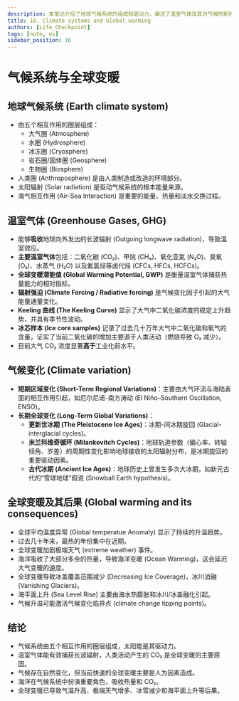 ```yaml
---
description: 本笔记介绍了地球气候系统的组成和驱动力，阐述了温室气体及其对气候的影响，讨论了气候的自然变化和人为变化，并详细列举了全球变暖的后果，强调了海洋在气候系统中的作用。
title: 16. Climate systems and Global warming
authors: [Life_Checkpoint]
tags: [note, es]
sidebar_position: 16
---
```

# 气候系统与全球变暖

## 地球气候系统 (Earth climate system)

*   由五个相互作用的圈层组成：
    *   大气圈 (Atmosphere)
    *   水圈 (Hydrosphere)
    *   冰冻圈 (Cryosphere)
    *   岩石圈/固体圈 (Geosphere)
    *   生物圈 (Biosphere)
*   人类圈 (Anthroposphere) 是由人类制造或改造的环境部分。
*   太阳辐射 (Solar radiation) 是驱动气候系统的根本能量来源。
*   海气相互作用 (Air-Sea Interaction) 是重要的能量、热量和淡水交换过程。

## 温室气体 (Greenhouse Gases, GHG)

*   能够**吸收**地球向外发出的长波辐射 (Outgoing longwave radiation)，导致温室效应。
*   **主要温室气体**包括：二氧化碳 (CO₂)、甲烷 (CH₄)、氧化亚氮 (N₂O)、臭氧 (O₃)、水蒸气 (H₂O) 以及氟氯烃等卤代烃 (CFCs, HFCs, HCFCs)。
*   **全球变暖潜能值 (Global Warming Potential, GWP)** 是衡量温室气体捕获热量能力的相对指标。
*   **辐射强迫 (Climate Forcing / Radiative forcing)** 是气候变化因子引起的大气能量通量变化。
*   **Keeling 曲线 (The Keeling Curve)** 显示了大气中二氧化碳浓度的稳定上升趋势，并具有季节性波动。
*   **冰芯样本 (Ice core samples)** 记录了过去几十万年大气中二氧化碳和氧气的含量，证实了当前二氧化碳的增加主要源于人类活动（燃烧导致 O₂ 减少）。
*   目前大气 CO₂ 浓度显著**高于**工业化前水平。

## 气候变化 (Climate variation)

*   **短期区域变化 (Short-Term Regional Variations)**：主要由大气环流与海陆表面的相互作用引起，如厄尔尼诺-南方涛动 (El Niño–Southern Oscillation, ENSO)。
*   **长期全球变化 (Long-Term Global Variations)**：
    *   **更新世冰期 (The Pleistocene Ice Ages)**：冰期-间冰期旋回 (Glacial-interglacial cycles)。
    *   **米兰科维奇循环 (Milankovitch Cycles)**：地球轨道参数（偏心率、转轴倾角、岁差）的周期性变化影响地球接收的太阳辐射分布，是冰期旋回的重要驱动因素。
    *   **古代冰期 (Ancient Ice Ages)**：地球历史上曾发生多次大冰期，如新元古代的“雪球地球”假说 (Snowball Earth hypothesis)。

## 全球变暖及其后果 (Global warming and its consequences)

*   全球平均温度异常 (Global temperatue Anomaly) 显示了持续的升温趋势。
*   过去几十年来，最热的年份集中在近期。
*   全球变暖加剧极端天气 (extreme weather) 事件。
*   海洋吸收了大部分多余的热量，导致海洋变暖 (Ocean Warming)，这会延迟大气变暖的速度。
*   全球变暖导致冰盖覆盖范围减少 (Decreasing Ice Coverage)，冰川消融 (Vanishing Glaciers)。
*   海平面上升 (Sea Level Rise) 主要由海水热膨胀和冰川/冰盖融化引起。
*   气候升温可能激活气候变化临界点 (climate change tipping points)。

## 结论

*   气候系统由五个相互作用的圈层组成，太阳能是其驱动力。
*   温室气体能有效捕获长波辐射，人类活动产生的 CO₂ 是全球变暖的主要原因。
*   气候存在自然变化，但当前快速的全球变暖主要是人为因素造成。
*   海洋在气候系统中扮演重要角色，吸收热量和 CO₂。
*   全球变暖已导致气温升高、极端天气增多、冰雪减少和海平面上升等后果。